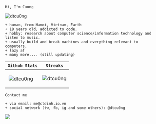```Hi, I'm Cuong```
<p align="left"> <img src="https://komarev.com/ghpvc/?username=dtcu0ng" alt="dtcu0ng" /> </p>

```
+ human, from Hanoi, Vietnam, Earth
+ 18 years old, addicted to code.
+ hobby: research about computer science/information technology and listen to music.
+ usually build and break machines and everything relevant to computers.
+ lazy af
+ many more.... (still updating)
```





| ```Github Stats```  | ```Streaks``` |
| ------------- | ------------- |
| <p>&nbsp;<img align="center" src="https://github-readme-stats.vercel.app/api?username=dtcu0ng&show_icons=true&locale=en" alt="dtcu0ng" /></p>  | <p><img align="center" src="https://github-readme-streak-stats.herokuapp.com/?user=dtcu0ng&" alt="dtcu0ng" /></p>  |

```Contact me```

```
+ via email: me@ctdinh.io.vn
+ social network (tw, fb, ig and some others): @dtcu0ng
```

<a href="https://valid.x86.fr/tqzxhg"><img align="center" src="https://valid.x86.fr/cache/banner/tqzxhg-6.png" /></a>
